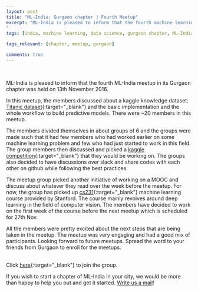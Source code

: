 ```yaml
---
layout: post
title: "ML-India: Gurgaon chapter | Fourth Meetup"
excerpt: "ML-India is pleased to inform that the fourth machine learning meetup in its Gurgaon chapter was on 13th November 2016. The members discussed about a kaggle knowledge dataset and how to divide small groups to work on different Kaggle competitions. 
"
tags: [india, machine learning, data science, gurgaon chapter, ML-India, meetup]

tags_relevant: [chapter, meetup, gurgaon]

comments: true
---
```

<br>

ML-India is pleased to inform that the fourth ML-India meetup in its Gurgaon chapter was held on 13th November 2016.

In this meetup, the members discussed about a kaggle knowledge dataset: [Titanic dataset](https://www.kaggle.com/c/titanic){:target="_blank"} and the basic implementation and the whole workflow to build predictive models. There were ~20 members in this meetup. 

The members divided themselves in about groups of 6 and the groups were made such that it had few members who had worked earlier on some machine learning problem and few who had just started to work in this field. The group members then discussed and picked a [kaggle competition](https://www.kaggle.com/competitions){:target="_blank"} that they would be working on. The groups also decided to have discussions over slack and share codes with each other on github while following the best practices. 

The meetup group picked another initiative of working on a MOOC and discuss about whatever they read over the week before the meetup. For now, the group has picked up [cs231](http://cs231n.stanford.edu/){:target="_blank"} machine learning course provided by Stanford. The course mainly revolves around deep learning in the field of computer vision. The members have decided to work on the first week of the course before the next meetup which is scheduled for 27th Nov. 

All the members were pretty excited about the next steps that are being taken in the meetup. The meetup was very engaging and had a good mix of participants. Looking forward to future meetups. Spread the word to your friends from Gurgaon to enroll for the meetups. 

<br>Click [here](http://www.meetup.com/Machine-Learning-India-Gurgaon/){:target="_blank"} to join the group.

If you wish to start a chapter of ML-India in your city, we would be more than happy to help you out and get it started. <a href="mailto:varun@aspiringminds.com" target="_top">Write us a mail</a>!
